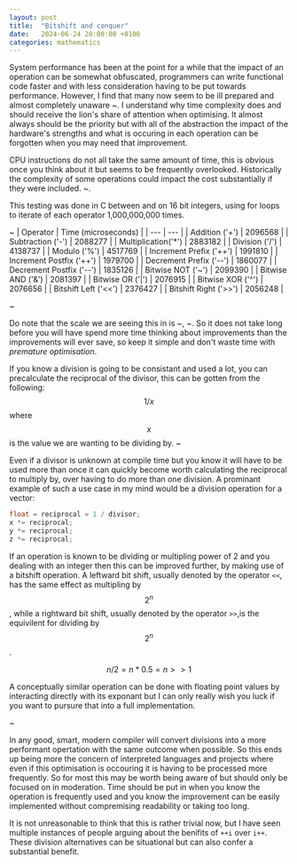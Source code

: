 ```yaml
---
layout: post
title:  "Bitshift and conquer"
date:   2024-06-24 20:00:00 +0100
categories: mathematics
---
```

System performance has been at the point for a while that the impact of an operation can be somewhat obfuscated, programmers can write functional code faster and with less consideration having to be put towards performance. However, I find that many now seem to be ill prepared and almost completely unaware ~. I understand why time complexity does and should receive the lion's share of attention when optimising. It almost always should be the priority but with all of the abstraction the impact of the hardware's strengths and what is occuring in each operation can be forgotten when you may need that improvement.

CPU instructions do not all take the same amount of time, this is obvious once you think about it but seems to be frequently overlooked. Historically the complexity of some operations could impact the cost substantially if they were included. ~.

This testing was done in C between and on 16 bit integers, using for loops to iterate of each operator 1,000,000,000 times.

~
| Operator | Time (microseconds) |
| --- | --- |
| Addition ('+') | 2096568 |
| Subtraction ('-') | 2088277 |
| Multiplication('*') | 2883182 |
| Division ('/') | 4138737 |
| Modulo ('%') | 4517769 |
| Increment Prefix ('++') | 1991810 |
| Increment Postfix ('++') | 1979700 |
| Decrement Prefix ('--') | 1860077 |
| Decrement Postfix ('--') | 1835126 |
| Bitwise NOT ('~') | 2099390 |
| Bitwise AND ('&') | 2081397 |
| Bitwise OR ('|') | 2076915 |
| Bitwise XOR ('^') | 2076656 |
| Bitshift Left ('<<') | 2376427 |
| Bitshift Right ('>>') | 2056248 |

~

Do note that the scale we are seeing this in is ~, ~. So it does not take long before you will have spend more time thinking about improvements than the improvements will ever save, so keep it simple and don't waste time with *premature optimisation*. 

If you know a division is going to be consistant and used a lot, you can precalculate the reciprocal of the divisor, this can be gotten from the following:  $$ 1 / x $$ where $$ x $$ is the value we are wanting to be dividing by. ~

Even if a divisor is unknown at compile time but you know it will have to be used more than once it can quickly become worth calculating the reciprocal to multiply by, over having to do more than one division. A prominant example of such a use case in my mind would be a division operation for a vector:

```c
float = reciprocal = 1 / divisor;
x *= reciprocal;
y *= reciprocal;
z *= reciprocal;
```

If an operation is known to be dividing or multipling power of 2 and you dealing with an integer then this can be improved further, by making use of a bitshift operation. A leftward bit shift, usually denoted by the operator `<<`, has the same effect as multipling by $$ 2^n $$ , while a rightward bit shift, usually denoted by the operator `>>`,is the equivilent for dividing by $$ 2^n $$. 

$$ n / 2 = n * 0.5 = n >> 1 $$

A conceptually similar operation can be done with floating point values by interacting directly with its exponant but I can only really wish you luck if you want to pursure that into a full implementation.

~

In any good, smart, modern compiler will convert divisions into a more performant opertation with the same outcome when possible. So this ends up being more the concern of interpreted languages and projects where even if this optimisation is occouring it is having to be processed more frequently. So for most this may be worth being aware of but should only be focused on in moderation. Time should be put in when you know the operation is frequently used and you know the improvement can be easily implemented without compremising readability or taking too long.

It is not unreasonable to think that this is rather trivial now, but I have seen multiple instances of people arguing about the benifits of ```++i``` over ```i++```. These division alternatives can be situational but can also confer a substantial benefit.
